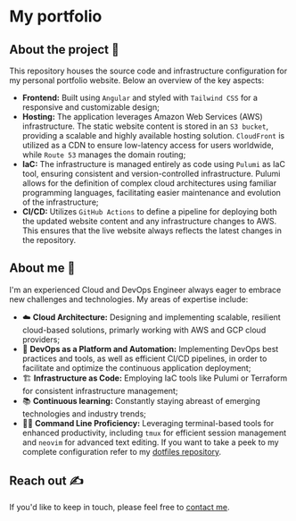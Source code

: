 # My portfolio

## About the project 🚀
This repository houses the source code and infrastructure configuration for my personal portfolio website. Below an overview of the key aspects:

- **Frontend:** Built using `Angular` and styled with `Tailwind CSS` for a responsive and customizable design;
- **Hosting:** The application leverages Amazon Web Services (AWS) infrastructure. The static website content is stored in an `S3 bucket`, providing a scalable and highly available hosting solution. `CloudFront` is utilized as a CDN to ensure low-latency access for users worldwide, while `Route 53` manages the domain routing;
- **IaC:** The infrastructure is managed entirely as code using `Pulumi` as IaC tool, ensuring consistent and version-controlled infrastructure. Pulumi allows for the definition of complex cloud architectures using familiar programming languages, facilitating easier maintenance and evolution of the infrastructure;
- **CI/CD:** Utilizes `GitHub Actions` to define a pipeline for deploying both the updated website content and any infrastructure changes to AWS. This ensures that the live website always reflects the latest changes in the repository.

## About me 🤙
I'm an experienced Cloud and DevOps Engineer always eager to embrace new challenges and technologies. My areas of expertise include:
- ☁️  **Cloud Architecture:** Designing and implementing scalable, resilient cloud-based solutions, primarly working with AWS and GCP cloud providers;
- 🚰 **DevOps as a Platform and Automation:** Implementing DevOps best practices and tools, as well as efficient CI/CD pipelines, in order to facilitate and optimize the continuous application deployment;
- 🏗️ **Infrastructure as Code:** Employing IaC tools like Pulumi or Terraform for consistent infrastructure management;
- 📚 **Continuous learning:** Constantly staying abreast of emerging technologies and industry trends;
- 👨‍💻 **Command Line Proficiency:** Leveraging terminal-based tools for enhanced productivity, including `tmux` for efficient session management and `neovim` for advanced text editing. If you want to take a peek to my complete configuration refer to my [dotfiles repository](https://github.com/fralomb/dotfiles).

## Reach out ✍️
If you'd like to keep in touch, please feel free to [contact me](mailto:fra.lombardo92@gmail.com).
